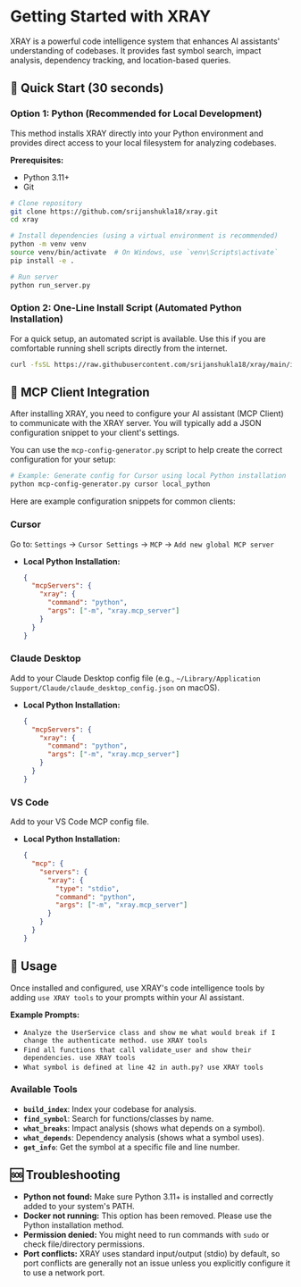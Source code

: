 # Getting Started with XRAY

XRAY is a powerful code intelligence system that enhances AI assistants' understanding of codebases. It provides fast symbol search, impact analysis, dependency tracking, and location-based queries.

## 🚀 Quick Start (30 seconds)

### Option 1: Python (Recommended for Local Development)

This method installs XRAY directly into your Python environment and provides direct access to your local filesystem for analyzing codebases.

**Prerequisites:**
*   Python 3.11+
*   Git

```bash
# Clone repository
git clone https://github.com/srijanshukla18/xray.git
cd xray

# Install dependencies (using a virtual environment is recommended)
python -m venv venv
source venv/bin/activate  # On Windows, use `venv\Scripts\activate`
pip install -e .

# Run server
python run_server.py
```

### Option 2: One-Line Install Script (Automated Python Installation)

For a quick setup, an automated script is available. Use this if you are comfortable running shell scripts directly from the internet.

```bash
curl -fsSL https://raw.githubusercontent.com/srijanshukla18/xray/main/install.sh | bash
```

## 🔌 MCP Client Integration

After installing XRAY, you need to configure your AI assistant (MCP Client) to communicate with the XRAY server. You will typically add a JSON configuration snippet to your client's settings.

You can use the `mcp-config-generator.py` script to help create the correct configuration for your setup:

```bash
# Example: Generate config for Cursor using local Python installation
python mcp-config-generator.py cursor local_python
```

Here are example configuration snippets for common clients:

### Cursor

Go to: `Settings` → `Cursor Settings` → `MCP` → `Add new global MCP server`

*   **Local Python Installation:**
    ```json
    {
      "mcpServers": {
        "xray": {
          "command": "python",
          "args": ["-m", "xray.mcp_server"]
        }
      }
    }
    ```

### Claude Desktop

Add to your Claude Desktop config file (e.g., `~/Library/Application Support/Claude/claude_desktop_config.json` on macOS).

*   **Local Python Installation:**
    ```json
    {
      "mcpServers": {
        "xray": {
          "command": "python",
          "args": ["-m", "xray.mcp_server"]
        }
      }
    }
    ```

### VS Code

Add to your VS Code MCP config file.

*   **Local Python Installation:**
    ```json
    {
      "mcp": {
        "servers": {
          "xray": {
            "type": "stdio",
            "command": "python",
            "args": ["-m", "xray.mcp_server"]
          }
        }
      }
    }
    ```

## 🎯 Usage

Once installed and configured, use XRAY's code intelligence tools by adding `use XRAY tools` to your prompts within your AI assistant.

**Example Prompts:**

*   `Analyze the UserService class and show me what would break if I change the authenticate method. use XRAY tools`
*   `Find all functions that call validate_user and show their dependencies. use XRAY tools`
*   `What symbol is defined at line 42 in auth.py? use XRAY tools`

### Available Tools

*   **`build_index`**: Index your codebase for analysis.
*   **`find_symbol`**: Search for functions/classes by name.
*   **`what_breaks`**: Impact analysis (shows what depends on a symbol).
*   **`what_depends`**: Dependency analysis (shows what a symbol uses).
*   **`get_info`**: Get the symbol at a specific file and line number.

## 🆘 Troubleshooting

*   **Python not found:** Make sure Python 3.11+ is installed and correctly added to your system's PATH.
*   **Docker not running:** This option has been removed. Please use the Python installation method.
*   **Permission denied:** You might need to run commands with `sudo` or check file/directory permissions.
*   **Port conflicts:** XRAY uses standard input/output (stdio) by default, so port conflicts are generally not an issue unless you explicitly configure it to use a network port.